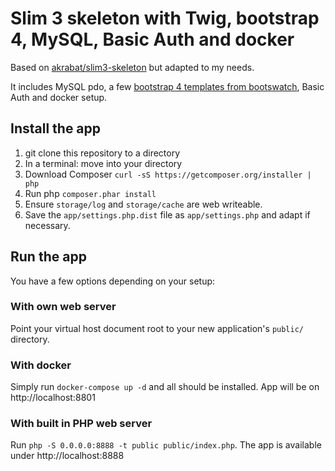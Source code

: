 # Slim 3 skeleton with Twig, bootstrap 4, MySQL, Basic Auth and docker

Based on [akrabat/slim3-skeleton](https://github.com/akrabat/slim3-skeleton) but adapted to my needs.

It includes MySQL pdo, a few [bootstrap 4 templates from bootswatch](https://bootswatch.com/), Basic Auth and docker setup. 

## Install the app

1. git clone this repository to a directory
1. In a terminal: move into your directory
1. Download Composer ```curl -sS https://getcomposer.org/installer | php```
1. Run php ```composer.phar install```
1. Ensure `storage/log` and `storage/cache` are web writeable.
1. Save the `app/settings.php.dist` file as `app/settings.php` and adapt if necessary.

## Run the app

You have a few options depending on your setup:

### With own web server
Point your virtual host document root to your new application's `public/` directory.

### With docker
Simply run `docker-compose up -d` and all should be installed. App will be on http://localhost:8801
 
### With built in PHP web server
Run `php -S 0.0.0.0:8888 -t public public/index.php`. The app is available under http://localhost:8888

